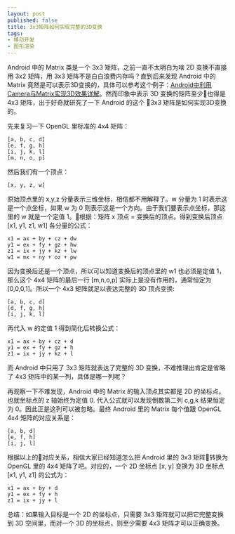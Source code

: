 ```yaml
---
layout: post
published: false
title: 3x3矩阵如何实现完整的3D变换
tags:
- 移动开发
- 图形渲染
---
```


Android 中的 Matrix 类是一个 3x3 矩阵，之前一直不太明白为啥 2D 变换不直接用 3x2 矩阵，用 3x3 矩阵不是白白浪费内存吗？直到后来发现 Android 中的 Matrix 竟然是可以表示3D变换的，具体可以参考这个例子：[Android中利用Camera与Matrix实现3D效果详解](http://www.jianshu.com/p/34e0fe5f9e31)。然而印象中表示 3D 变换的矩阵至少也得是 4x3 矩阵，出于好奇就研究了一下 Android 的这个 3x3 矩阵是如何实现3D变换的。

先来复习一下 OpenGL 里标准的 4x4 矩阵：

```
[a, b, c, d]
[e, f, g, h]
[i, j, k, l]
[m, n, o, p]
```
然后我们有一个顶点：

```
[x, y, z, w]
```

原始顶点里的 x,y,z 分量表示三维坐标，相信都不用解释了。w 分量为 1 时表示这是一个点坐标，如果 w 为 0 则表示这是一个方向。由于我们要表示点坐标，那这里的 w 就是一个定值 1。根据：矩阵 x 顶点 = 变换后的顶点。得到变换后顶点 [x1, y1, z1, w1] 各分量的公式：

```
x1 = ax + by + cz + dw
y1 = ex + fy + gz + hw
z1 = ix + jy + kz + lw
w1 = mx + ny + oz + pw
```

因为变换后还是一个顶点，所以可以知道变换后的顶点里的 w1 也必须是定值 1，那么这个 4x4 矩阵的最后一行 [m,n,o,p] 实际上是没有作用的，通常恒定为 [0,0,0,1]。所以一个 4x3 矩阵就足以表达完整的 3D 顶点变换:

```
[a, b, c, d]
[d, f, g, h]
[i, j, k, l]
```
再代入 w 的定值 1 得到简化后转换公式：

```
x1 = ax + by + cz + d
y1 = ex + fy + gz + h
z1 = ix + jy + kz + l
```

而 Android 中只用了 3x3 矩阵就表达了完整的 3D 变换，不难推理出肯定是省略了 4x3 矩阵中的某一列，具体是哪一列呢？

再观察一下不难发现，Android 中的 Matrix 的输入顶点其实都是 2D 的坐标点。也就坐标点的 z 轴始终为定值 0. 代入公式就可以发现倒数第二列 c,g,k 结果恒定为 0。因此正是这列可以被忽略。最终 Android 里的 Matrix 每个值跟 OpenGL 4x4 矩阵的对应关系是： 

```
[a, b, d]
[e, f, h]
[i, j, l]
```
根据以上的对应关系，相信大家已经知道怎么把 Android 里的 3x3 矩阵转换为 OpenGL 里的 4x4 矩阵了吧。对应的，一个 2D 坐标点 [x, y] 变换为 3D 坐标点 [x1, y1, z1] 的公式为：

```
x1 = ax + by + d
y1 = ex + fy + h
z1 = ix + jy + l
```
总结：如果输入目标是一个 2D 的坐标点，只需要 3x3 矩阵就可以把它完整变换到 3D 空间里，而对一个 3D 的坐标点，则至少需要 4x3 矩阵才可以正确变换。


